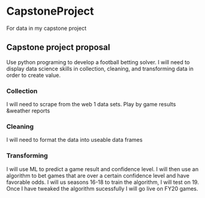 # CapstoneProject
For data in my capstone project
## Capstone project proposal
Use python programing to develop a football betting solver.
I will need to display data science skills in collection, cleaning, and transforming data in order to create value.
### Collection
I will need to scrape from the web 1 data sets. Play by game results &weather reports
### Cleaning
I will need to format the data into useable data frames
### Transforming
I will use ML to predict a game result and confidence level. I will then use an algorithm to bet games that are over a certain confidence level and have favorable odds. I will us seasons 16-18 to train the algorithm, I will test on 19. Once I have tweaked the algorithm sucessfully I will go live on FY20 games.


